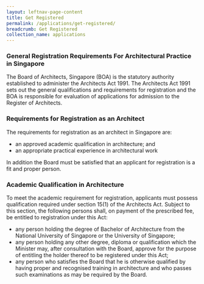 ```yaml
---
layout: leftnav-page-content
title: Get Registered
permalink: /applications/get-registered/
breadcrumb: Get Registered
collection_name: applications
---
```


### **General Registration Requirements For Architectural Practice in Singapore** 

The Board of Architects, Singapore (BOA) is the statutory authority established to administer the Architects Act 1991. The Architects Act 1991 sets out the general qualifications and requirements for registration and the BOA is responsible for evaluation of applications for admission to the Register of Architects.

### **Requirements for Registration as an Architect**

The requirements for registration as an architect in Singapore are:
* an approved academic qualification in architecture; and
* an appropriate practical experience in architectural work

In addition the Board must be satisfied that an applicant for registration is a fit and proper person.

### **Academic Qualification in Architecture**

To meet the academic requirement for registration, applicants must possess qualification required under section 15(1) of the Architects Act. Subject to this section, the following persons shall, on payment of the prescribed fee, be entitled to registration under this Act:

* any person holding the degree of Bachelor of Architecture from the National University of Singapore or the University of Singapore;
* any person holding any other degree, diploma or qualification which the Minister may, after consultation with the Board, approve for the purpose of entitling the holder thereof to be registered under this Act;
* any person who satisfies the Board that he is otherwise qualified by having proper and recognised training in architecture and who passes such examinations as may be required by the Board.
